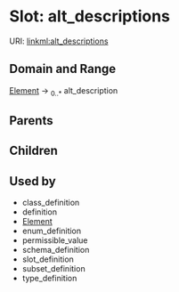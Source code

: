 
# Slot: alt_descriptions




URI: [linkml:alt_descriptions](https://w3id.org/linkml/alt_descriptions)


## Domain and Range

[Element](Element.md) ->  <sub>0..*</sub> alt_description

## Parents


## Children


## Used by

 * class_definition
 * definition
 * [Element](Element.md)
 * enum_definition
 * permissible_value
 * schema_definition
 * slot_definition
 * subset_definition
 * type_definition
